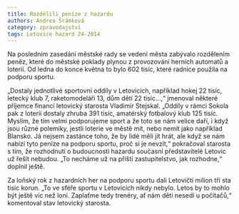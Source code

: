 ```yaml
---
title: Rozdělili peníze z hazardu
authors: Andrea Šrámková
category: zpravodajství
tags: Letovice hazard 24-2014 
---
```


Na posledním zasedání městské rady se vedení města zabývalo rozdělením peněz, které do městské poklady plynou z provozování herních automatů a loterií. Od ledna do konce května to bylo 602 tisíc, které radnice použila na podporu sportu.

„Dostaly jednotlivé sportovní oddíly v Letovicích, například hokej 22 tisíc, letecký klub 7, raketomodeláři 13, dům dětí 22 tisíc…,“ jmenoval některé příjemce financí letovický starosta Vladimír Stejskal. „Oddíly v rámci Sokola pak z loterií dostaly zhruba 391 tisíc, amatérský fotbalový klub 125 tisíc. Myslím, že tím velmi podporujeme sport a že toto se nám velice daří, i když jsou různé polemiky, jestli loterie ve městě mít, nebo nemít jako například Blansko. Já nejsem zastánce toho, že by lidé měli jít hrát, ale když se nám nabízí tyto peníze na podporu sportu, proč si je nevzít,“ pokračoval starosta s tím, že rozhodnutí o budoucnosti hazardu současní představitelé Letovic už řešit nebudou. „To necháme už na příští zastupitelstvo, jak rozhodne,“ doplnil ještě.

Za loňský rok z hazardních her na podporu sportu dali Letovičtí milion tři sta tisíc korun. „To ve sféře sportu v Letovicích nikdy nebylo. Letos by to mohlo být ještě víc než loni. Zaplaťme tedy trenéry, ať nám děti nesedí u počítačů,“ komentoval stav letovický starosta.